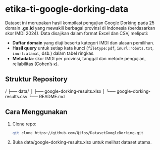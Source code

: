 # etika-ti-google-dorking-data

Dataset ini merupakan hasil kompilasi pengujian Google Dorking pada 25 domain **.go.id** yang mewakili berbagai provinsi di Indonesia (berdasarkan skor IMDI 2024). Data disajikan dalam format Excel dan CSV, meliputi:
- **Daftar domain** yang diuji beserta kategori IMDI dan alasan pemilihan.
- **Hasil query** untuk setiap kata kunci (`filetype:pdf`, `inurl:robots.txt`, `inurl:alamat`, dsb.) dalam tabel ringkas.
- **Metadata**: skor IMDI per provinsi, tanggal dan metode pengujian, reliabilitas (Cohen’s κ).

## Struktur Repository
/
├── data/
│ ├── google-dorking-results.xlsx
│ └── google-dorking-results.csv
└── README.md


## Cara Menggunakan
1. Clone repo:
   ```bash
   git clone https://github.com/Qifos/DatasetGoogleDorking.git
2. Buka data/google-dorking-results.xlsx untuk melihat dataset utama.

